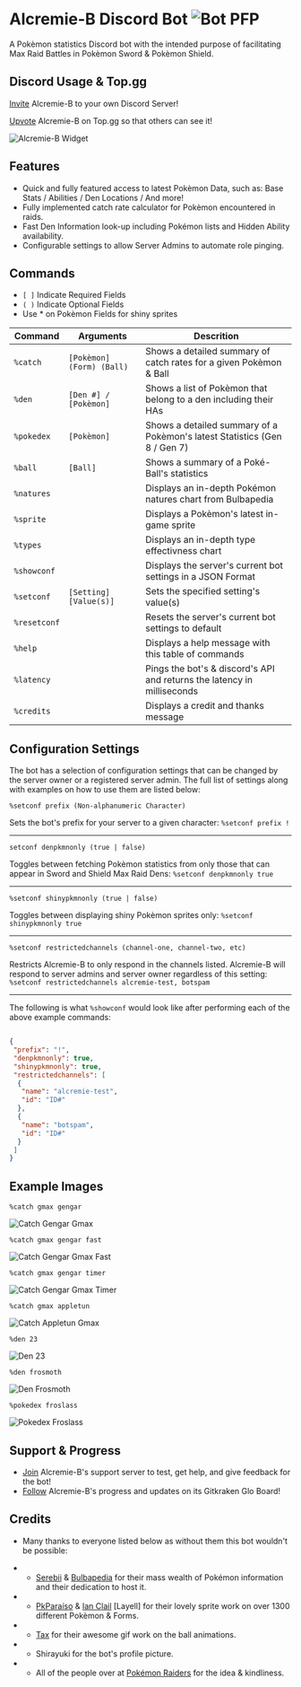 # Alcremie-B Discord Bot ![Bot PFP](https://raphgg.github.io/den-bot/data/icons/botpfp.png "Lovely Baby")
A Pokèmon statistics Discord bot with the intended purpose of facilitating Max Raid Battles in Pokèmon Sword & Pokèmon Shield.


## Discord Usage & Top.gg
[Invite](https://discordapp.com/api/oauth2/authorize?client_id=663505910580248587&permissions=0&scope=bot "Alcremie-B w/ No Permissions") Alcremie-B to your own Discord Server!

[Upvote](https://top.gg/bot/663505910580248587/vote "Thanks for voting!") Alcremie-B on Top.gg so that others can see it!

![Alcremie-B Widget](https://top.gg/api/widget/663505910580248587.svg)

## Features 
* Quick and fully featured access to latest Pokèmon Data, such as: Base Stats / Abilities / Den Locations / And more!
* Fully implemented catch rate calculator for Pokèmon encountered in raids.
* Fast Den Information look-up including Pokémon lists and Hidden Ability availability.
* Configurable settings to allow Server Admins to automate role pinging.

## Commands
* `[ ]` Indicate Required Fields
* `( )` Indicate Optional Fields
* Use * on Pokèmon Fields for shiny sprites

| Command       | Arguments                | Descrition                                                                 |
|---------------|--------------------------|----------------------------------------------------------------------------|
| `%catch`      | `[Pokèmon] (Form) (Ball)`| Shows a detailed summary of catch rates for a given Pokèmon & Ball         |
| `%den`        | `[Den #] / [Pokèmon]`    | Shows a list of Pokèmon that belong to a den including their HAs           |
| `%pokedex`    | `[Pokèmon]`              | Shows a detailed summary of a Pokèmon's latest Statistics (Gen 8 / Gen 7)  |
| `%ball`       | `[Ball]`                 | Shows a summary of a Poké-Ball's statistics                                |
| `%natures`    |                          | Displays an in-depth Pokémon natures chart from Bulbapedia                 |
| `%sprite`     |                          | Displays a Pokèmon's latest in-game sprite                                 |
| `%types`      |                          | Displays an in-depth type effectivness chart                               |
| `%showconf`   |                          | Displays the server's current bot settings in a JSON Format                |
| `%setconf`    | `[Setting] [Value(s)]`   | Sets the specified setting's value(s)                                      |
| `%resetconf`  |                          | Resets the server's current bot settings to default                        |
| `%help`       |                          | Displays a help message with this table of commands                        |
| `%latency`    |                          | Pings the bot's & discord's API and returns the latency in milliseconds    |
| `%credits`    |                          | Displays a credit and thanks message                                       |

## Configuration Settings
The bot has a selection of configuration settings that can be changed by the server owner or a registered server admin. The full list of settings along with examples on how to use them are listed below:

  `%setconf prefix (Non-alphanumeric Character)`
  
  Sets the bot's prefix for your server to a given character: `%setconf prefix !`
  
  ___

  `setconf denpkmnonly (true | false)`
  
  Toggles between fetching Pokèmon statistics from only those that can appear in Sword and Shield Max Raid Dens: `%setconf denpkmnonly true`
  
  ___

  `%setconf shinypkmnonly (true | false)`
  
  Toggles between displaying shiny Pokèmon sprites only: `%setconf shinypkmnonly true`
  ___
  
  `%setconf restrictedchannels (channel-one, channel-two, etc)`
  
  Restricts Alcremie-B to only respond in the channels listed. Alcremie-B will respond to server admins and server owner regardless of this setting: `%setconf restrictedchannels alcremie-test, botspam`
  
  ___

The following is what `%showconf` would look like after performing each of the above example commands:

```json

{
 "prefix": "!",
 "denpkmnonly": true,
 "shinypkmnonly": true,
 "restrictedchannels": [
  {
   "name": "alcremie-test",
   "id": "ID#"
  },
  {
   "name": "botspam",
   "id": "ID#"
  }
 ]
}

```

## Example Images
`%catch gmax gengar`

![Catch Gengar Gmax](https://raphgg.github.io/den-bot/data/readme/catchgengargmax.png "Big Baby Boy")

`%catch gmax gengar fast`

![Catch Gengar Gmax Fast](https://raphgg.github.io/den-bot/data/readme/catchgengarfast.png "Speedy Boy 😳")

`%catch gmax gengar timer`

![Catch Gengar Gmax Timer](https://raphgg.github.io/den-bot/data/readme/catchgengartimer.png "He eats the clocks")

`%catch gmax appletun`

![Catch Appletun Gmax](https://raphgg.github.io/den-bot/data/readme/catchappletungmax.png "Promoted Apple of my Eye")

`%den 23`

![Den 23](https://raphgg.github.io/den-bot/data/readme/den23.png "Den Info!")

`%den frosmoth`

![Den Frosmoth](https://raphgg.github.io/den-bot/data/readme/denfrosmoth.png "Cutie Patootie")

`%pokedex froslass`

![Pokedex Froslass](https://raphgg.github.io/den-bot/data/readme/pokedexfroslass.png "Best Pokèmon Ever Made, Thanks For Coming to My TED Talk.")

## Support & Progress
* [Join](https://discord.gg/ZZU77fz) Alcremie-B's support server to test, get help, and give feedback for the bot!
* [Follow](https://app.gitkraken.com/glo/board/XjQu3nV7egARKaLs) Alcremie-B's progress and updates on its Gitkraken Glo Board!

## Credits
* Many thanks to everyone listed below as without them this bot wouldn't be possible:
- * [Serebii](https://Serebii.net) & [Bulbapedia](https://bulbapedia.bulbagarden.net/) for their mass wealth of Pokémon information and their dedication to host it.
- * [PkParaíso](https://pkparaiso.com) & [Ian Clail](https://www.smogon.com/forums/threads/sun-moon-sprite-project.3577711/) [Layell] for their lovely sprite work on over 1300 different Pokèmon & Forms.
- * [Tax](https://imgur.com/gallery/Tb82GTc) for their awesome gif work on the ball animations.
- * Shirayuki for the bot's profile picture.
- * All of the people over at [Pokémon Raiders](https://discordapp.com/invite/pokemonraiders) for the idea & kindliness.
